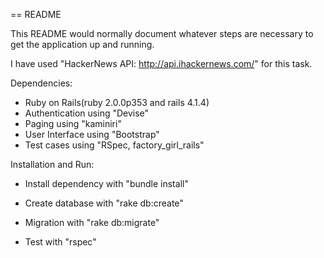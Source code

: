 == README

This README would normally document whatever steps are necessary to get the
application up and running.

I have used "HackerNews API: http://api.ihackernews.com/" for this task.

Dependencies:

* Ruby on Rails(ruby 2.0.0p353 and rails 4.1.4)
* Authentication using "Devise"
* Paging using "kaminiri"
* User Interface using "Bootstrap"
* Test cases using "RSpec, factory_girl_rails"

Installation and Run:

* Install dependency with "bundle install"

* Create database with "rake db:create"

* Migration with "rake db:migrate"

* Test with "rspec"
